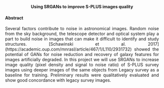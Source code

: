 <div align="center">
     <b>Using SRGANs to improve S-PLUS images quality </b> </font>
</div>

#### Abstract

<p align="justify">
Several factors contribute to noise in astronomical images. Random noise from the sky background, the telescope detector and optical system play a part to build noise in images that can make it difficult to identify and study structures. [Schawinski et al. 2017](https://academic.oup.com/mnrasl/article/467/1/L110/2931732) showed the potential of GANs for noise reduction and recovery of galaxy features for images artificially degraded. In this project we will use SRGANs to increase image quality (pixel density and signal to noise ratio) of S-PLUS survey images using deeper images of the same objects from Legacy survey as a baseline for training. Preliminary results were qualitatively evaluated and show good concordance with legacy survey images.
</p>